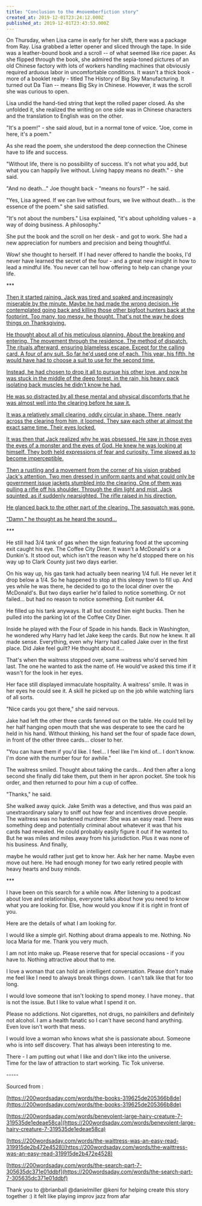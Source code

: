 ```yaml
---
title: "Conclusion to the #novemberfiction story"
created_at: 2019-12-01T23:24:12.000Z
published_at: 2019-12-01T23:43:53.000Z
---
```

On Thursday, when Lisa came in early for her shift, there was a package from Ray. Lisa grabbed a letter opener and sliced through the tape. In side was a leather-bound book and a scroll -- of what seemed like rice paper. As she flipped through the book, she admired the sepia-toned pictures of an old Chinese factory with lots of workers handling machines that obviously required arduous labor in uncomfortable conditions. It wasn't a thick book - more of a booklet really - titled The History of Big Sky Manufacturing. It turned out Da Tian -- means Big Sky in Chinese. However, it was the scroll she was curious to open.

Lisa undid the hand-tied string that kept the rolled paper closed. As she unfolded it, she realized the writing on one side was in Chinese characters and the translation to English was on the other.

"It's a poem!" - she said aloud, but in a normal tone of voice. "Joe, come in here, it's a poem."

As she read the poem, she understood the deep connection the Chinese have to life and success.

"Without life, there is no possibility of success. It's not what you add, but what you can happily live without. Living happy means no death." - she said.

"And no death..." Joe thought back - "means no fours?" - he said.

"Yes, Lisa agreed. If we can live without fours, we live without death... is the essence of the poem." she said satisfied.

"It's not about the numbers." Lisa explained, "it's about upholding values - a way of doing business. A philosophy."

She put the book and the scroll on her desk - and got to work. She had a new appreciation for numbers and precision and being thoughtful.

Wow! she thought to herself. If I had never offered to handle the books, I'd never have learned the secret of the four - and a great new insight in how to lead a mindful life. You never can tell how offering to help can change your life.

\*\*\*

[Then it started raining. Jack was tired and soaked and increasingly miserable by the minute. Maybe he had made the wrong decision. He contemplated going back and killing those other bigfoot hunters back at the footprint. Too many, too messy, he thought. That's not the way he does things on Thanksgiving.](https://200wordsaday.com/words/benevolent-large-hairy-creature-7-319535de1edeae58ca)

[He thought about all of his meticulous planning. About the breaking and entering. The movement through the residence. The method of dispatch. The rituals afterward, ensuring blameless escape. Except for the calling card. A four of any suit. So far he'd used one of each. This year, his fifth, he would have had to choose a suit to use for the second time.](https://200wordsaday.com/words/benevolent-large-hairy-creature-7-319535de1edeae58ca)

[Instead, he had chosen to drop it all to pursue his other love, and now he was stuck in the middle of the deep forest, in the rain, his heavy pack isolating back muscles he didn't know he had.](https://200wordsaday.com/words/benevolent-large-hairy-creature-7-319535de1edeae58ca)

[He was so distracted by all these mental and physical discomforts that he was almost well into the clearing before he saw it.](https://200wordsaday.com/words/benevolent-large-hairy-creature-7-319535de1edeae58ca)

[It was a relatively small clearing, oddly circular in shape. There, nearly across the clearing from him, it loomed. They saw each other at almost the exact same time. Their eyes locked.](https://200wordsaday.com/words/benevolent-large-hairy-creature-7-319535de1edeae58ca)

[It was then that Jack realized why he was obsessed. He saw in those eyes the eyes of a monster and the eyes of God. He knew he was looking at himself. They both held expressions of fear and curiosity. Time slowed as to become imperceptible.](https://200wordsaday.com/words/benevolent-large-hairy-creature-7-319535de1edeae58ca) 

[Then a rustling and a movement from the corner of his vision grabbed Jack's attention. Two men dressed in uniform pants and what could only be government issue jackets stumbled into the clearing. One of them was pulling a rifle off his shoulder. Through the dim light and mist, Jack squinted, as if suddenly nearsighted. The rifle raised in his direction.](https://200wordsaday.com/words/benevolent-large-hairy-creature-7-319535de1edeae58ca)

[He glanced back to the other part of the clearing. The sasquatch was gone.](https://200wordsaday.com/words/benevolent-large-hairy-creature-7-319535de1edeae58ca) 

["Damn," he thought as he heard the sound...](https://200wordsaday.com/words/benevolent-large-hairy-creature-7-319535de1edeae58ca)

\*\*\*

He still had 3/4 tank of gas when the sign featuring food at the upcoming exit caught his eye. The Coffee City Diner. It wasn't a McDonald's or a Dunkin's. It stood out, which isn't the reason why he'd stopped there on his way up to Clark County just two days earlier.

On his way up, his gas tank had actually been nearing 1/4 full. He never let it drop below a 1/4. So he happened to stop at this sleepy town to fill up. And yes while he was there, he decided to go to the local diner over the McDonald's. But two days earlier he'd failed to notice something. Or not failed... but had no reason to notice something. Exit number 44.

He filled up his tank anyways. It all but costed him eight bucks. Then he pulled into the parking lot of the Coffee City Diner.

Inside he played with the Four of Spade in his hands. Back in Washington, he wondered why Harry had let Jake keep the cards. But now he knew. It all made sense. Everything, even why Harry had called Jake over in the first place. Did Jake feel guilt? He thought about it...

That's when the waitress stopped over, same waitress who'd served him last. The one he wanted to ask the name of. He would've asked this time if it wasn't for the look in her eyes.

Her face still displayed immaculate hospitality. A waitress' smile. It was in her eyes he could see it. A skill he picked up on the job while watching liars of all sorts.

"Nice cards you got there," she said nervous.

Jake had left the other three cards fanned out on the table. He could tell by her half hanging open mouth that she was desperate to see the card he held in his hand. Without thinking, his hand set the four of spade face down, in front of the other three cards... closer to her.

"You can have them if you'd like. I feel... I feel like I'm kind of... I don't know. I'm done with the number four for awhile."

The waitress smiled. Thought about taking the cards... And then after a long second she finally did take them, put them in her apron pocket. She took his order, and then returned to pour him a cup of coffee.

"Thanks," he said.

She walked away quick. Jake Smith was a detective, and thus was paid an unextraordinary salary to sniff out how fear and incentives drove people. The waitress was no hardened murderer. She was an easy read. There was something deep and potentially criminal about whatever it was that his cards had revealed. He could probably easily figure it out if he wanted to. But he was miles and miles away from his jurisdiction. Plus it was none of his business. And finally,

maybe he would rather just get to know her. Ask her her name. Maybe even move out here. He had enough money for two early retired people with heavy hearts and busy minds.

\*\*\*

I have been on this search for a while now. After listening to a podcast about love and relationships, everyone talks about how you need to know what you are looking for. Else, how would you know if it is right in front of you.  
  
Here are the details of what I am looking for.  
  
I would like a simple girl. Nothing about drama appeals to me. Nothing. No loca Maria for me. Thank you very much.  
  
I am not into make up. Please reserve that for special occasions - if you have to. Nothing attractive about that to me.  
  
I love a woman that can hold an intelligent conversation. Please don't make me feel like I need to always break things down.  I can't talk like that for too long.  
  
I would love someone that isn't looking to spend money. I have money.. that is not the issue. But I like to value what I spend it on.

Please no addictions. Not cigarettes, not drugs, no painkillers and definitely not alcohol. I am a health fanatic so I can't have second hand anything. Even love isn't worth that mess.  
  
I would love a woman who knows what she is passionate about. Someone who is into self discovery. That has always been interesting to me.  
  
There - I am putting out what I like and don't like into the universe.  
Time for the law of attraction to start working. Tic Tok universe.

  

\-----

  

Sourced from :

[https://200wordsaday.com/words/the-books-319625de205366b8de](https://200wordsaday.com/words/the-books-319625de205366b8de)

[https://200wordsaday.com/words/benevolent-large-hairy-creature-7-319535de1edeae58ca](https://200wordsaday.com/words/benevolent-large-hairy-creature-7-319535de1edeae58ca)

[https://200wordsaday.com/words/the-waittress-was-an-easy-read-319915de2b472e4528](https://200wordsaday.com/words/the-waittress-was-an-easy-read-319915de2b472e4528)

[https://200wordsaday.com/words/the-search-part-7-305635dc371e01ddbf](https://200wordsaday.com/words/the-search-part-7-305635dc371e01ddbf)

  

Thank you to @brianball @danielmiller @keni for helping create this story together :) it felt like playing improv jazz from afar
